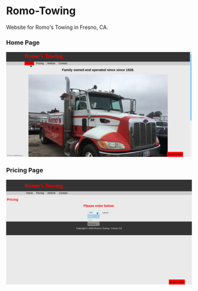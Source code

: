 # Romo-Towing
Website for Romo's Towing in Fresno, CA.

### Home Page
![](app/static/pictures/RomosTowingHome.png)

### Pricing Page
![](app/static/pictures/estimatePricePage.png)
